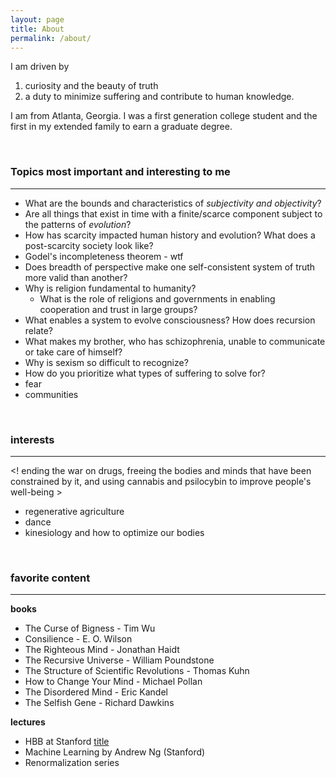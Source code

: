 ```yaml
---
layout: page
title: About
permalink: /about/
---
```


I am driven by <br>
  1) curiosity and the beauty of truth <br>
  2) a duty to minimize suffering and contribute to human knowledge. 

I am from Atlanta, Georgia. I was a first generation college student and the first in my extended family to earn a graduate degree. 

<br>

### Topics most important and interesting to me
---
- What are the bounds and characteristics of *subjectivity and objectivity*?
- Are all things that exist in time with a finite/scarce component subject to the patterns of *evolution*?
- How has scarcity impacted human history and evolution? What does a post-scarcity society look like?
- Godel's incompleteness theorem - wtf
- Does breadth of perspective make one self-consistent system of truth more valid than another? 
- Why is religion fundamental to humanity?
  - What is the role of religions and governments in enabling cooperation and trust in large groups?
- What enables a system to evolve consciousness? How does recursion relate?
- What makes my brother, who has schizophrenia, unable to communicate or take care of himself?
- Why is sexism so difficult to recognize?
- How do you prioritize what types of suffering to solve for?
- fear
- communities

<br>

### interests
---
<! ending the war on drugs, freeing the bodies and minds that have been constrained by it, and using cannabis and psilocybin to improve people's well-being >
- regenerative agriculture
- dance
- kinesiology and how to optimize our bodies

<br>

### favorite content
---
**books**

- The Curse of Bigness - Tim Wu
- Consilience - E. O. Wilson
- The Righteous Mind - Jonathan Haidt
- The Recursive Universe - William Poundstone
- The Structure of Scientific Revolutions - Thomas Kuhn
- How to Change Your Mind - Michael Pollan
- The Disordered Mind - Eric Kandel
- The Selfish Gene - Richard Dawkins

**lectures**

- HBB at Stanford [title](https://www.example.com)
- Machine Learning by Andrew Ng (Stanford)
- Renormalization series